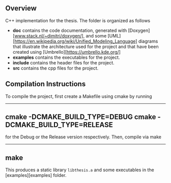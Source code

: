 ## Overview

C++ implementation for the thesis. The folder is organized as follows

* **doc** contains the code documentation, generated with [Doxygen][www.stack.nl/~dimitri/doxygen/], and some [UML][https://en.wikipedia.org/wiki/Unified_Modeling_Language] diagrams that illustrate the architecture used for the project and that have been created using [Umbrello][https://umbrello.kde.org/] 
* **examples** contains the executables for the project. 
* **include** contains the header files for the project.
* **src** contains the cpp files for the project. 


## Compilation Instructions

To compile the project, first create a Makefile using cmake by running

--------------------------------
cmake -DCMAKE_BUILD_TYPE=DEBUG 
cmake -DCMAKE_BUILD_TYPE=RELEASE
--------------------------------

for the Debug or the Release version respectively. Then, compile via make

----
make
----

This produces a static library `libthesis.a` and some executables in the
[examples][examples] folder. 
